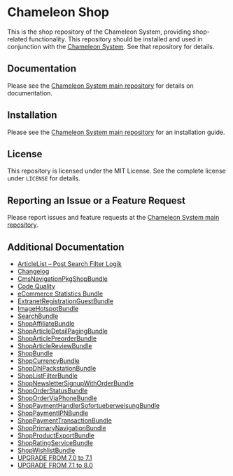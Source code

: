Chameleon Shop
==============

This is the shop repository of the Chameleon System, providing shop-related functionality. This repository should be
installed and used in conjunction with the [Chameleon System](https://github.com/chameleon-system/chameleon-system).
See that repository for details.

Documentation
-------------

Please see the [Chameleon System main repository](https://github.com/chameleon-system/chameleon-system) for details on
documentation.

Installation
------------

Please see the [Chameleon System main repository](https://github.com/chameleon-system/chameleon-system) for an
installation guide.

License
-------

This repository is licensed under the MIT License. See the complete license under `LICENSE` for details.

Reporting an Issue or a Feature Request
---------------------------------------

Please report issues and feature requests at the [Chameleon System main
repository](https://github.com/chameleon-system/chameleon-system/issues).

Additional Documentation
------------------------

- [ArticleList – Post Search Filter Logik](./src/ShopBundle/objects/ArticleList/readme.md)
- [Changelog](./CHANGELOG-7.1.md)
- [CmsNavigationPkgShopBundle](./src/CmsNavigationPkgShopBundle/README.md)
- [Code Quality](./tools/code-quality/README.md)
- [eCommerce Statistics Bundle](./src/EcommerceStatsBundle/README.md)
- [ExtranetRegistrationGuestBundle](./src/ExtranetRegistrationGuestBundle/README.md)
- [ImageHotspotBundle](./src/ImageHotspotBundle/README.md)
- [SearchBundle](./src/SearchBundle/README.md)
- [ShopAffiliateBundle](./src/ShopAffiliateBundle/README.md)
- [ShopArticleDetailPagingBundle](./src/ShopArticleDetailPagingBundle/README.md)
- [ShopArticlePreorderBundle](./src/ShopArticlePreorderBundle/README.md)
- [ShopArticleReviewBundle](./src/ShopArticleReviewBundle/README.md)
- [ShopBundle](./src/ShopBundle/README.md)
- [ShopCurrencyBundle](./src/ShopCurrencyBundle/README.md)
- [ShopDhlPackstationBundle](./src/ShopDhlPackstationBundle/README.md)
- [ShopListFilterBundle](./src/ShopListFilterBundle/README.md)
- [ShopNewsletterSignupWithOrderBundle](./src/ShopNewsletterSignupWithOrderBundle/README.md)
- [ShopOrderStatusBundle](./src/ShopOrderStatusBundle/README.md)
- [ShopOrderViaPhoneBundle](./src/ShopOrderViaPhoneBundle/README.md)
- [ShopPaymentHandlerSofortueberweisungBundle](./src/ShopPaymentHandlerSofortueberweisungBundle/README.md)
- [ShopPaymentIPNBundle](./src/ShopPaymentIPNBundle/README.md)
- [ShopPaymentTransactionBundle](./src/ShopPaymentTransactionBundle/README.md)
- [ShopPrimaryNavigationBundle](./src/ShopPrimaryNavigationBundle/README.md)
- [ShopProductExportBundle](./src/ShopProductExportBundle/README.md)
- [ShopRatingServiceBundle](./src/ShopRatingServiceBundle/README.md)
- [ShopWishlistBundle](./src/ShopWishlistBundle/README.md)
- [UPGRADE FROM 7.0 to 7.1](./UPGRADE-7.1.md)
- [UPGRADE FROM 7.1 to 8.0](./UPGRADE-8.0.md)
